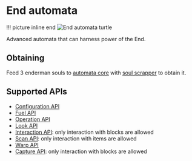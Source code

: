 # End automata

!!! picture inline end
    ![End automata turtle](end_automata_turtle.png)

Advanced automata that can harness power of the End.

## Obtaining

Feed 3 enderman souls to [automata core](automata.md) with [soul scrapper](soul_scrapper.md) to obtain it.

## Supported APIs

- [Configuration API](configuration.md)
- [Fuel API](fuel.md)
- [Operation API](operation.md)
- [Look API](look.md)
- [Interaction API](interaction.md): only interaction with blocks are allowed
- [Scan API](scan.md): only interaction with items are allowed
- [Warp API](warp.md)
- [Capture API](capture.md): only interaction with blocks are allowed
